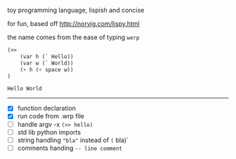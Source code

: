 toy programming language, lispish and concise

for fun, based off http://norvig.com/lispy.html

the name comes from the ease of typing `werp`

```scheme
(>> 
	(var h (` Hello)) 
	(var w (` World)) 
	(+ h (+ space w))
)
```
`Hello World`

---

- [x] function declaration
- [x] run code from .wrp file
- [ ] handle argv -x `(>> hello)`
- [ ] std lib python imports
- [ ] string handling `"bla"` instead of `(` bla)`
- [ ] comments handing `-- line comment`
